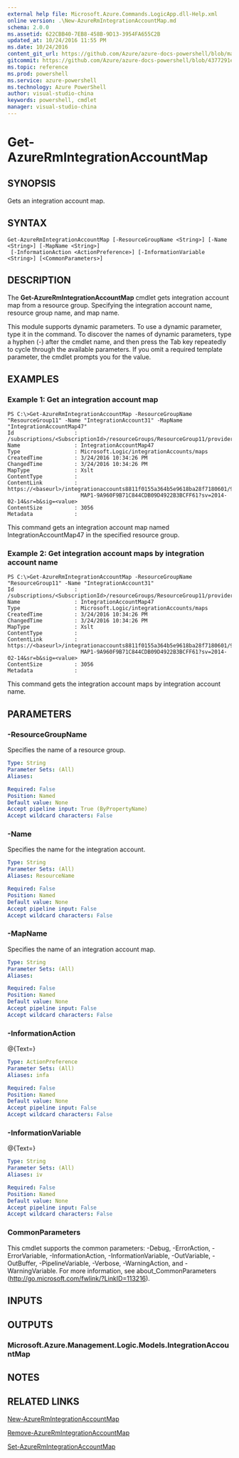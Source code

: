 ```yaml
---
external help file: Microsoft.Azure.Commands.LogicApp.dll-Help.xml
online version: .\New-AzureRmIntegrationAccountMap.md
schema: 2.0.0
ms.assetid: 622CBB40-7EB8-458B-9D13-3954FA655C2B
updated_at: 10/24/2016 11:55 PM
ms.date: 10/24/2016
content_git_url: https://github.com/Azure/azure-docs-powershell/blob/master/azureps-cmdlets-docs/ResourceManager/AzureRM.LogicApp/v2.1.0/Get-AzureRmIntegrationAccountMap.md
gitcommit: https://github.com/Azure/azure-docs-powershell/blob/4377291ee360e58e2c1c5d644155daf6a0279055/azureps-cmdlets-docs/ResourceManager/AzureRM.LogicApp/v2.1.0/Get-AzureRmIntegrationAccountMap.md
ms.topic: reference
ms.prod: powershell
ms.service: azure-powershell
ms.technology: Azure PowerShell
author: visual-studio-china
keywords: powershell, cmdlet
manager: visual-studio-china
---
```


# Get-AzureRmIntegrationAccountMap

## SYNOPSIS
Gets an integration account map.

## SYNTAX

```
Get-AzureRmIntegrationAccountMap [-ResourceGroupName <String>] [-Name <String>] [-MapName <String>]
 [-InformationAction <ActionPreference>] [-InformationVariable <String>] [<CommonParameters>]
```

## DESCRIPTION
The **Get-AzureRmIntegrationAccountMap** cmdlet gets integration account map from a resource group.
Specifying the integration account name, resource group name, and map name.

This module supports dynamic parameters.
To use a dynamic parameter, type it in the command.
To discover the names of dynamic parameters, type a hyphen (-) after the cmdlet name, and then press the Tab key repeatedly to cycle through the available parameters.
If you omit a required template parameter, the cmdlet prompts you for the value.

## EXAMPLES

### Example 1: Get an integration account map
```
PS C:\>Get-AzureRmIntegrationAccountMap -ResourceGroupName "ResourceGroup11" -Name "IntegrationAccount31" -MapName "IntegrationAccountMap47"
Id                   : /subscriptions/<SubscriptionId>/resourceGroups/ResourceGroup11/providers/Microsoft.Logic/integrationAccounts/IntegrationAccount31/maps/IntegrationAccountMap47
Name                 : IntegrationAccountMap47
Type                 : Microsoft.Logic/integrationAccounts/maps
CreatedTime          : 3/24/2016 10:34:26 PM
ChangedTime          : 3/24/2016 10:34:26 PM
MapType              : Xslt
ContentType          : 
ContentLink          : https://<baseurl>/integrationaccounts8811f0155a364b5e9618ba28f7180601/99D1E_XSLT_INTEGRATIONACCOUNT
                       MAP1-9A960F9B71C844CDB09D4922B3BCFF61?sv=2014-02-14&sr=b&sig=<value>
ContentSize          : 3056
Metadata             :
```

This command gets an integration account map named IntegrationAccountMap47 in the specified resource group.

### Example 2: Get integration account maps by integration account name
```
PS C:\>Get-AzureRmIntegrationAccountMap -ResourceGroupName "ResourceGroup11" -Name "IntegrationAccount31"
Id                   : /subscriptions/<SubscriptionId>/resourceGroups/ResourceGroup11/providers/Microsoft.Logic/integrationAccounts/IntegrationAccount31/maps/IntegrationAccountMap47
Name                 : IntegrationAccountMap47
Type                 : Microsoft.Logic/integrationAccounts/maps
CreatedTime          : 3/24/2016 10:34:26 PM
ChangedTime          : 3/24/2016 10:34:26 PM
MapType              : Xslt
ContentType          : 
ContentLink          : https://<baseurl>/integrationaccounts8811f0155a364b5e9618ba28f7180601/99D1E_XSLT_INTEGRATIONACCOUNT
                       MAP1-9A960F9B71C844CDB09D4922B3BCFF61?sv=2014-02-14&sr=b&sig=<value>
ContentSize          : 3056
Metadata             :
```

This command gets the integration account maps by integration account name.

## PARAMETERS

### -ResourceGroupName
Specifies the name of a resource group.

```yaml
Type: String
Parameter Sets: (All)
Aliases: 

Required: False
Position: Named
Default value: None
Accept pipeline input: True (ByPropertyName)
Accept wildcard characters: False
```

### -Name
Specifies the name for the integration account.

```yaml
Type: String
Parameter Sets: (All)
Aliases: ResourceName

Required: False
Position: Named
Default value: None
Accept pipeline input: False
Accept wildcard characters: False
```

### -MapName
Specifies the name of an integration account map.

```yaml
Type: String
Parameter Sets: (All)
Aliases: 

Required: False
Position: Named
Default value: None
Accept pipeline input: False
Accept wildcard characters: False
```

### -InformationAction
@{Text=}

```yaml
Type: ActionPreference
Parameter Sets: (All)
Aliases: infa

Required: False
Position: Named
Default value: None
Accept pipeline input: False
Accept wildcard characters: False
```

### -InformationVariable
@{Text=}

```yaml
Type: String
Parameter Sets: (All)
Aliases: iv

Required: False
Position: Named
Default value: None
Accept pipeline input: False
Accept wildcard characters: False
```

### CommonParameters
This cmdlet supports the common parameters: -Debug, -ErrorAction, -ErrorVariable, -InformationAction, -InformationVariable, -OutVariable, -OutBuffer, -PipelineVariable, -Verbose, -WarningAction, and -WarningVariable. For more information, see about_CommonParameters (http://go.microsoft.com/fwlink/?LinkID=113216).

## INPUTS

## OUTPUTS

### Microsoft.Azure.Management.Logic.Models.IntegrationAccountMap

## NOTES

## RELATED LINKS

[New-AzureRmIntegrationAccountMap](./New-AzureRmIntegrationAccountMap.md)

[Remove-AzureRmIntegrationAccountMap](./Remove-AzureRmIntegrationAccountMap.md)

[Set-AzureRmIntegrationAccountMap](./Set-AzureRmIntegrationAccountMap.md)


